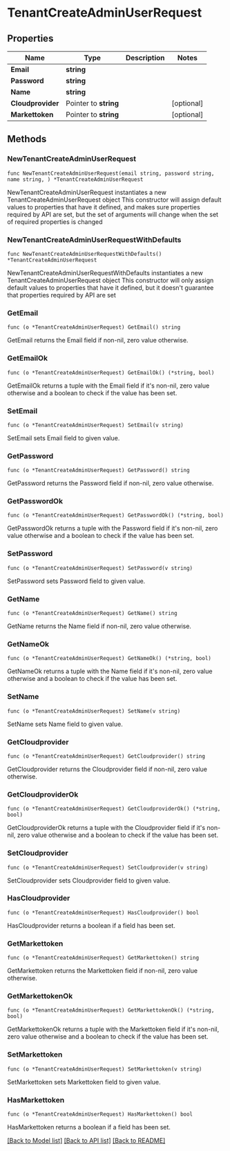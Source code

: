 # TenantCreateAdminUserRequest

## Properties

Name | Type | Description | Notes
------------ | ------------- | ------------- | -------------
**Email** | **string** |  | 
**Password** | **string** |  | 
**Name** | **string** |  | 
**Cloudprovider** | Pointer to **string** |  | [optional] 
**Markettoken** | Pointer to **string** |  | [optional] 

## Methods

### NewTenantCreateAdminUserRequest

`func NewTenantCreateAdminUserRequest(email string, password string, name string, ) *TenantCreateAdminUserRequest`

NewTenantCreateAdminUserRequest instantiates a new TenantCreateAdminUserRequest object
This constructor will assign default values to properties that have it defined,
and makes sure properties required by API are set, but the set of arguments
will change when the set of required properties is changed

### NewTenantCreateAdminUserRequestWithDefaults

`func NewTenantCreateAdminUserRequestWithDefaults() *TenantCreateAdminUserRequest`

NewTenantCreateAdminUserRequestWithDefaults instantiates a new TenantCreateAdminUserRequest object
This constructor will only assign default values to properties that have it defined,
but it doesn't guarantee that properties required by API are set

### GetEmail

`func (o *TenantCreateAdminUserRequest) GetEmail() string`

GetEmail returns the Email field if non-nil, zero value otherwise.

### GetEmailOk

`func (o *TenantCreateAdminUserRequest) GetEmailOk() (*string, bool)`

GetEmailOk returns a tuple with the Email field if it's non-nil, zero value otherwise
and a boolean to check if the value has been set.

### SetEmail

`func (o *TenantCreateAdminUserRequest) SetEmail(v string)`

SetEmail sets Email field to given value.


### GetPassword

`func (o *TenantCreateAdminUserRequest) GetPassword() string`

GetPassword returns the Password field if non-nil, zero value otherwise.

### GetPasswordOk

`func (o *TenantCreateAdminUserRequest) GetPasswordOk() (*string, bool)`

GetPasswordOk returns a tuple with the Password field if it's non-nil, zero value otherwise
and a boolean to check if the value has been set.

### SetPassword

`func (o *TenantCreateAdminUserRequest) SetPassword(v string)`

SetPassword sets Password field to given value.


### GetName

`func (o *TenantCreateAdminUserRequest) GetName() string`

GetName returns the Name field if non-nil, zero value otherwise.

### GetNameOk

`func (o *TenantCreateAdminUserRequest) GetNameOk() (*string, bool)`

GetNameOk returns a tuple with the Name field if it's non-nil, zero value otherwise
and a boolean to check if the value has been set.

### SetName

`func (o *TenantCreateAdminUserRequest) SetName(v string)`

SetName sets Name field to given value.


### GetCloudprovider

`func (o *TenantCreateAdminUserRequest) GetCloudprovider() string`

GetCloudprovider returns the Cloudprovider field if non-nil, zero value otherwise.

### GetCloudproviderOk

`func (o *TenantCreateAdminUserRequest) GetCloudproviderOk() (*string, bool)`

GetCloudproviderOk returns a tuple with the Cloudprovider field if it's non-nil, zero value otherwise
and a boolean to check if the value has been set.

### SetCloudprovider

`func (o *TenantCreateAdminUserRequest) SetCloudprovider(v string)`

SetCloudprovider sets Cloudprovider field to given value.

### HasCloudprovider

`func (o *TenantCreateAdminUserRequest) HasCloudprovider() bool`

HasCloudprovider returns a boolean if a field has been set.

### GetMarkettoken

`func (o *TenantCreateAdminUserRequest) GetMarkettoken() string`

GetMarkettoken returns the Markettoken field if non-nil, zero value otherwise.

### GetMarkettokenOk

`func (o *TenantCreateAdminUserRequest) GetMarkettokenOk() (*string, bool)`

GetMarkettokenOk returns a tuple with the Markettoken field if it's non-nil, zero value otherwise
and a boolean to check if the value has been set.

### SetMarkettoken

`func (o *TenantCreateAdminUserRequest) SetMarkettoken(v string)`

SetMarkettoken sets Markettoken field to given value.

### HasMarkettoken

`func (o *TenantCreateAdminUserRequest) HasMarkettoken() bool`

HasMarkettoken returns a boolean if a field has been set.


[[Back to Model list]](../README.md#documentation-for-models) [[Back to API list]](../README.md#documentation-for-api-endpoints) [[Back to README]](../README.md)


